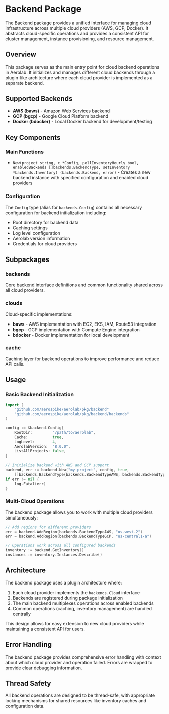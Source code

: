 # Backend Package

The Backend package provides a unified interface for managing cloud infrastructure across multiple cloud providers (AWS, GCP, Docker). It abstracts cloud-specific operations and provides a consistent API for cluster management, instance provisioning, and resource management.

## Overview

This package serves as the main entry point for cloud backend operations in Aerolab. It initializes and manages different cloud backends through a plugin-like architecture where each cloud provider is implemented as a separate backend.

## Supported Backends

- **AWS (baws)** - Amazon Web Services backend
- **GCP (bgcp)** - Google Cloud Platform backend  
- **Docker (bdocker)** - Local Docker backend for development/testing

## Key Components

### Main Functions

- `New(project string, c *Config, pollInventoryHourly bool, enabledBackends []backends.BackendType, setInventory *backends.Inventory) (backends.Backend, error)` - Creates a new backend instance with specified configuration and enabled cloud providers

### Configuration

The `Config` type (alias for `backends.Config`) contains all necessary configuration for backend initialization including:
- Root directory for backend data
- Caching settings
- Log level configuration
- Aerolab version information
- Credentials for cloud providers

## Subpackages

### backends
Core backend interface definitions and common functionality shared across all cloud providers.

### clouds
Cloud-specific implementations:
- **baws** - AWS implementation with EC2, EKS, IAM, Route53 integration
- **bgcp** - GCP implementation with Compute Engine integration
- **bdocker** - Docker implementation for local development

### cache
Caching layer for backend operations to improve performance and reduce API calls.

## Usage

### Basic Backend Initialization

```go
import (
    "github.com/aerospike/aerolab/pkg/backend"
    "github.com/aerospike/aerolab/pkg/backend/backends"
)

config := &backend.Config{
    RootDir:         "/path/to/aerolab",
    Cache:           true,
    LogLevel:        4,
    AerolabVersion:  "8.0.0",
    ListAllProjects: false,
}

// Initialize backend with AWS and GCP support
backend, err := backend.New("my-project", config, true, 
    []backends.BackendType{backends.BackendTypeAWS, backends.BackendTypeGCP}, nil)
if err != nil {
    log.Fatal(err)
}
```

### Multi-Cloud Operations

The backend package allows you to work with multiple cloud providers simultaneously:

```go
// Add regions for different providers
err = backend.AddRegion(backends.BackendTypeAWS, "us-west-2")
err = backend.AddRegion(backends.BackendTypeGCP, "us-central1-a")

// Operations work across all configured backends
inventory := backend.GetInventory()
instances := inventory.Instances.Describe()
```

## Architecture

The backend package uses a plugin architecture where:

1. Each cloud provider implements the `backends.Cloud` interface
2. Backends are registered during package initialization
3. The main backend multiplexes operations across enabled backends
4. Common operations (caching, inventory management) are handled centrally

This design allows for easy extension to new cloud providers while maintaining a consistent API for users.

## Error Handling

The backend package provides comprehensive error handling with context about which cloud provider and operation failed. Errors are wrapped to provide clear debugging information.

## Thread Safety

All backend operations are designed to be thread-safe, with appropriate locking mechanisms for shared resources like inventory caches and configuration data.
